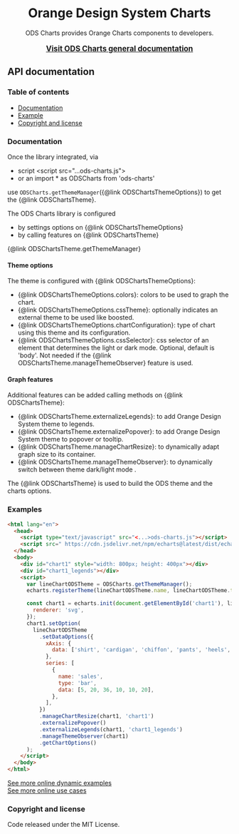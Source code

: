 <h1 align="center">Orange Design System Charts</h1>

<p align="center">
  ODS Charts provides Orange Charts components to developers.
  <br>
  <br>
  <a href="/"><strong style="font-size: larger;">Visit ODS Charts general documentation</strong></a>
</p>

## API documentation

### Table of contents

- [Documentation](#documentation)
- [Example](#example)
- [Copyright and license](#copyright-and-license)

### Documentation

Once the library integrated, via

- script &lt;script src="...ods-charts.js"&gt;
- or an import \* as ODSCharts from 'ods-charts'

use `ODSCharts.getThemeManager`({@link ODSChartsThemeOptions}) to get the {@link ODSChartsTheme}.

The ODS Charts library is configured

- by settings options on {@link ODSChartsThemeOptions}
- by calling features on {@link ODSChartsTheme}

{@link ODSChartsTheme.getThemeManager}

#### Theme options

The theme is configured with {@link ODSChartsThemeOptions}:

- {@link ODSChartsThemeOptions.colors}: colors to be used to graph the chart.
- {@link ODSChartsThemeOptions.cssTheme}: optionally indicates an external theme to be used like boosted.
- {@link ODSChartsThemeOptions.chartConfiguration}: type of chart using this theme and its configuration.
- {@link ODSChartsThemeOptions.cssSelector}: css selector of an element that determines the light or dark mode. Optional, default is 'body'. Not needed if the {@link ODSChartsTheme.manageThemeObserver} feature is used.

#### Graph features

Additional features can be added calling methods on {@link ODSChartsTheme}:

- {@link ODSChartsTheme.externalizeLegends}: to add Orange Design System theme to legends.
- {@link ODSChartsTheme.externalizePopover}: to add Orange Design System theme to popover or tooltip.
- {@link ODSChartsTheme.manageChartResize}: to dynamically adapt graph size to its container.
- {@link ODSChartsTheme.manageThemeObserver}: to dynamically switch between theme dark/light mode .

The {@link ODSChartsTheme} is used to build the ODS theme and the charts options.

### Examples

```html
<html lang="en">
  <head>
    <script type="text/javascript" src="<...>ods-charts.js"></script>
    <script src=" https://cdn.jsdelivr.net/npm/echarts@latest/dist/echarts.min.js "></script>
  </head>
  <body>
    <div id="chart1" style="width: 800px; height: 400px"></div>
    <div id="chart1_legends"></div>
    <script>
      var lineChartODSTheme = ODSCharts.getThemeManager();
      echarts.registerTheme(lineChartODSTheme.name, lineChartODSTheme.theme);

      const chart1 = echarts.init(document.getElementById('chart1'), lineChartODSTheme.name, {
        renderer: 'svg',
      });
      chart1.setOption(
        lineChartODSTheme
          .setDataOptions({
            xAxis: {
              data: ['shirt', 'cardigan', 'chiffon', 'pants', 'heels', 'socks'],
            },
            series: [
              {
                name: 'sales',
                type: 'bar',
                data: [5, 20, 36, 10, 10, 20],
              },
            ],
          })
          .manageChartResize(chart1, 'chart1')
          .externalizePopover()
          .externalizeLegends(chart1, 'chart1_legends')
          .manageThemeObserver(chart1)
          .getChartOptions()
      );
    </script>
  </body>
</html>
```

<a href="../examples/">See more online dynamic examples</a>
<br>
<a href="../use_cases/">See more online use cases</a>

### Copyright and license

Code released under the MIT License.

<script>
  if (document.location.href.endsWith('/api'))   {
    document.location.href = document.location.href + '/'
  }
</script>
